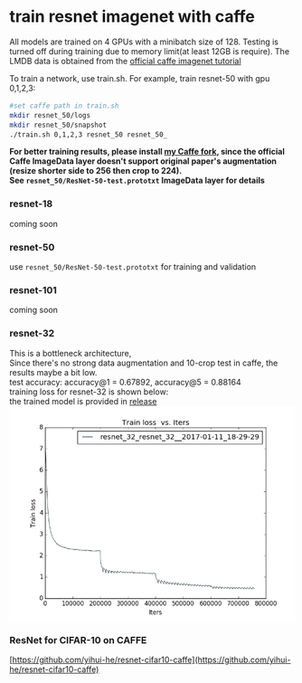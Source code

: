 # train resnet imagenet with caffe
All models are trained on 4 GPUs with a minibatch size of 128. Testing is turned off during training due to memory limit(at least 12GB is require).
The LMDB data is obtained from the [official caffe imagenet tutorial](http://caffe.berkeleyvision.org/gathered/examples/imagenet.html)

To train a network, use train.sh. For example, train resnet-50 with gpu 0,1,2,3:

```bash
#set caffe path in train.sh
mkdir resnet_50/logs
mkdir resnet_50/snapshot
./train.sh 0,1,2,3 resnet_50 resnet_50_
```

**For better training results, please install [my Caffe fork](https://github.com/yihui-he/caffe-pro), since the official Caffe ImageData layer doesn't support original paper's augmentation (resize shorter side to 256 then crop to 224).**   
**See `resnet_50/ResNet-50-test.prototxt` ImageData layer for details**

### resnet-18
coming soon
### resnet-50
use `resnet_50/ResNet-50-test.prototxt` for training and validation
### resnet-101
coming soon
### resnet-32
This is a bottleneck architecture,  
Since there's no strong data augmentation and 10-crop test in caffe, the results maybe a bit low.  
test accuracy: accuracy@1 = 0.67892, accuracy@5 = 0.88164  
training loss for resnet-32 is shown below:  
the trained model is provided in [release](https://github.com/yihui-he/resnet-imagenet-caffe/releases/download/v1.0/resnet_32_iter_750000.caffemodel)
![a](resnet_32/loss.png)

### ResNet for CIFAR-10 on CAFFE
[https://github.com/yihui-he/resnet-cifar10-caffe](https://github.com/yihui-he/resnet-cifar10-caffe)

